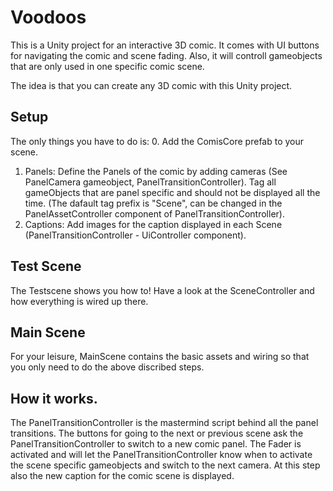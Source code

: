 # Voodoos
This is a Unity project for an interactive 3D comic. It comes with UI buttons for navigating the comic and scene fading.
Also, it will controll gameobjects that are only used in one specific comic scene.

The idea is that you can create any 3D comic with this Unity project.

## Setup
The only things you have to do is:
0. Add the ComisCore prefab to your scene.
1. Panels:
	Define the Panels of the comic by adding cameras (See PanelCamera gameobject, PanelTransitionController).
	Tag all gameObjects that are panel specific and should not be displayed all the time. (The dafault tag prefix is "Scene", can be changed in the PanelAssetController component of PanelTransitionController).
2. Captions:
	Add images for the caption displayed in each Scene (PanelTransitionController - UiController component).

## Test Scene
The Testscene shows you how to! Have a look at the SceneController and how everything is wired up there. 

## Main Scene
For your leisure, MainScene contains the basic assets and wiring so that you only need to do the above discribed steps.

## How it works.
The PanelTransitionController is the mastermind script behind all the panel transitions. 
The buttons for going to the next or previous scene ask the PanelTransitionController to switch to a new comic panel.
The Fader is activated and will let the PanelTransitionController know when to activate the scene specific gameobjects and switch to
the next camera. At this step also the new caption for the comic scene is displayed.
